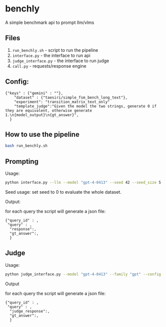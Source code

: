 # benchly

A simple benchmark api to prompt llm/vlms

## Files

1. `run_benchly.sh` - script to run the pipeline
2. `interface.py` - the interface to run api
3. `judge_interface.py` - the interface to run judge
4. `call.py` - requests/response engine

## Config:
```
{"keys" : {"gemini" : ""},
    "dataset" : {"taesiri/simple_fsm_bench_long_text"},
    "experiment": "transition_matrix_text_only"
    "template_judge":"Given the model the two strings, generate 0 if they are equivalent, otherwise generate 1.\n{model_output}\n{gt_answer}",
  }
```
## How to use the pipeline
```sh
bash run_benchly.sh
```


## Prompting

Usage:
```sh
python interface.py --llm --model "gpt-4-0413" --seed 42 --seed_size 5 --family "gpt" --config config.json --output_dir ckpts/
```
Seed usage:
set seed to 0 to evaluate the whole dataset.

Output:

for each query the script will generate a json file: 

```
{"query_id" : ,
 "query" : ,
  "response":,
  "gt_answer":,
  }
```

## Judge

Usage:
```sh
python judge_interface.py --model "gpt-4-0413" --family "gpt" --config config.json --output_dir results/ --input_file ckpts/gemini-pro_response.json
```

Output

for each query the script will generate a json file: 

```
{"query_id" : ,
 "query" : ,
  "judge_response":,
  "gt_answer":,
  }
```